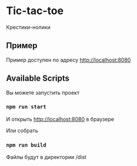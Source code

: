 # Tic-tac-toe

Крестики-нолики

## Пример

Пример доступен по адресу [http://localhost:8080](http://localhost:8080)

## Available Scripts

Вы можете запустить проект

### `npm run start`

И открыть [http://localhost:8080](http://localhost:8080) в браузере

Или собрать

### `npm run build`

Файлы будут в директории /dist
